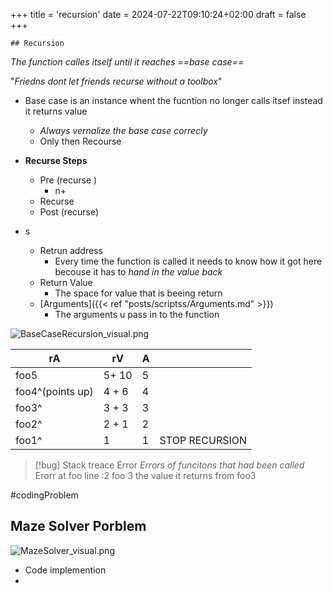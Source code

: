 +++
title = 'recursion'
date = 2024-07-22T09:10:24+02:00
draft = false
+++

    ## Recursion 
*The function calles itself until it reaches ==base case==*



"*Friedns dont let friends recurse  without a toolbox*"


- Base case is an instance whent the fucntion no longer calls itsef instead it returns value 
	- *Always vernalize the base case correcly*
	- Only then Recourse 

- **Recurse Steps**

	- Pre (recurse )
		- n+
	- Recurse 
	- Post (recurse)


- s
	- Retrun address
		- Every time the function is called it needs to know how it got here becouse it has to *hand in the value back* 
	- Return Value 
		- The space for value that is beeing return 
	- [Arguments]({{< ref "posts/scriptss/Arguments.md" >}}) 
		- The arguments u pass in to the function 

![BaseCaseRecursion_visual.png](/Notes/BaseCaseRecursion_visual.png)



| rA               | rV  | A   |     |
| ---------------- | --- | --- | --- |
| foo5             | 5+ 10 | 5   |     |
| foo4^(points up) | 4 + 6   | 4   |     |
| foo3^            | 3 + 3    | 3   |     |
| foo2^            | 2 + 1    | 2   |     |
| foo1^            | 1   | 1    | STOP RECURSION     |

>[!bug] Stack treace Error
>	*Errors of funcitons that had been called*
>Erorr at foo line :2 
>foo 3 the value it returns from 
>foo3 


#codingProblem
## Maze Solver Porblem
![MazeSolver_visual.png](/Notes/MazeSolver_visual.png)
- Code implemention
- 